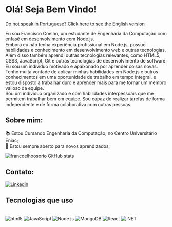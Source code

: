 # Olá! Seja Bem Vindo!

[Do not speak in Portuguese? Click here to see the English version]([<https://links.com>](https://github.com/francoelhoosorio/FranciscoCoelho/blob/main/README(us).md))

Eu sou Francisco Coelho, um estudante de Engenharia da Computação com enfasê em desenvolvimento com Node.js.<br/>
Embora eu não tenha experiência profissional em Node.js, possuo habilidades e conhecimento em desenvolvimento web e outras tecnologias.<br/>
Além disso também aprendi outras tecnologias relevantes, como HTML5, CSS3, JavaScript, Git e outras tecnologias de desenvolvimento de software.<br/>
Eu sou um indivíduo motivado e apaixonado por aprender coisas novas. Tenho muita vontade de aplicar minhas habilidades em Node.js e outros conhecimentos em uma oportunidade de trabalho em tempo integral, e estou disposto a trabalhar duro e aprender mais para me tornar um membro valioso da equipe.<br/>
Sou um indivíduo organizado e com habilidades interpessoais que me permitem trabalhar bem em equipe. Sou capaz de realizar tarefas de forma independente e de forma colaborativa com outras pessoas.

## Sobre mim:

📚 Estou Cursando Engenharia da Computação, no Centro Universitário Eniac; <br/>
🧠 Estou sempre aberto para novos aprendizados;

![francoelhoosorio GitHub stats](https://github-readme-stats.vercel.app/api?username=francoelhoosorio&show_icons=true&theme=tokyonight)


## Contato:

[![Linkedin](https://img.shields.io/badge/LinkedIn-0077B5?style=for-the-badge&logo=linkedin&logoColor=white)](https://www.linkedin.com/in/francisco-coelho-742b51204)

## Tecnologias que uso

<div style="display: inline_block;"><br/>
    <img align="center" alt="html5" src="https://img.shields.io/badge/HTML5-E34F26?style=for-the-badge&logo=html5&logoColor=white">
    <img align="center" alt="JavaScript" src="https://img.shields.io/badge/JavaScript-F7DF1E?style=for-the-badge&logo=javascript&logoColor=black">
    <img align="center" alt="Node.js" src="https://img.shields.io/badge/Node.js-43853D?style=for-the-badge&logo=node.js&logoColor=white">
    <img align="center" alt="MongoDB" src="https://img.shields.io/badge/MongoDB-4EA94B?style=for-the-badge&logo=mongodb&logoColor=white">
    <img align="center" alt="React" src="https://img.shields.io/badge/React-20232A?style=for-the-badge&logo=react&logoColor=61DAFB">
    <img align="center" alt=".NET" src="https://img.shields.io/badge/.NET-5C2D91?style=for-the-badge&logo=.net&logoColor=white">
</div>
